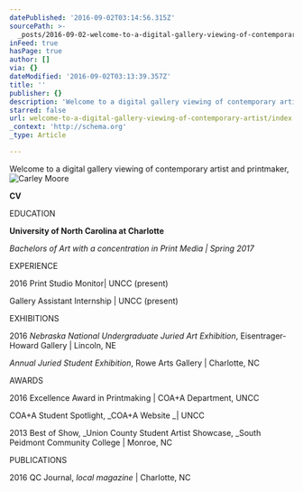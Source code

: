 ```yaml
---
datePublished: '2016-09-02T03:14:56.315Z'
sourcePath: >-
  _posts/2016-09-02-welcome-to-a-digital-gallery-viewing-of-contemporary-artist.md
inFeed: true
hasPage: true
author: []
via: {}
dateModified: '2016-09-02T03:13:39.357Z'
title: ''
publisher: {}
description: 'Welcome to a digital gallery viewing of contemporary artist and printmaker,'
starred: false
url: welcome-to-a-digital-gallery-viewing-of-contemporary-artist/index.html
_context: 'http://schema.org'
_type: Article

---
```

Welcome to a digital gallery viewing of contemporary artist and printmaker,
![Carley Moore](https://s3-us-west-2.amazonaws.com/the-grid-img/p/018243eedbe49037f5e7dd8f42b7c19dc997331b.jpg)

**CV**

EDUCATION

**University of North Carolina at Charlotte**

_Bachelors of Art with a concentration in Print Media | Spring 2017_

EXPERIENCE

2016 Print Studio Monitor| UNCC (present)

Gallery Assistant Internship | UNCC (present)

EXHIBITIONS

2016 _Nebraska National Undergraduate Juried Art Exhibition_, Eisentrager-Howard Gallery | Lincoln, NE

_Annual Juried Student Exhibition_, Rowe Arts Gallery | Charlotte, NC

AWARDS

2016 Excellence Award in Printmaking | COA+A Department, UNCC

COA+A Student Spotlight, _COA+A Website _| UNCC

2013 Best of Show, _Union County Student Artist Showcase, _South Peidmont Community College | Monroe, NC

PUBLICATIONS

2016 QC Journal, _local magazine_ | Charlotte, NC